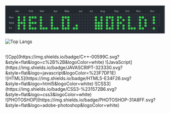 <a href="README.md"><img src="assets/HELLO, WORLD!.png"></a>

![Top Langs](https://github-readme-stats.vercel.app/api/top-langs/?username=magicalmongoose&layout=compact)

<br>
![Cpp](https://img.shields.io/badge/C++-00599C.svg?&style=flat&logo=c%2B%2B&logoColor=white)
![JavaScript](https://img.shields.io/badge/JAVASCRIPT-323330.svg?&style=flat&logo=javascript&logoColor=%23F7DF1E)
<br>
![HTML5](https://img.shields.io/badge/HTML5-E34F26.svg?&style=flat&logo=html5&logoColor=white)
![CSS3](https://img.shields.io/badge/CSS3-%231572B6.svg?&style=flat&logo=css3&logoColor=white)
<br>
![PHOTOSHOP](https://img.shields.io/badge/PHOTOSHOP-31A8FF.svg?&style=flat&logo=adobe-photoshop&logoColor=white)
<br>